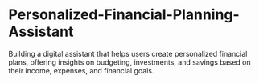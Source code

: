 # Personalized-Financial-Planning-Assistant
 Building a digital assistant that helps users create personalized financial plans, offering  insights on budgeting, investments, and savings based on their income, expenses, and  financial goals.
